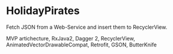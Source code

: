 # HolidayPirates
Fetch JSON from a Web-Service and insert them to RecyclerView.

MVP artichecture, RxJava2, Dagger 2, RecyclerView, AnimatedVectorDrawableCompat, Retrofit, GSON, ButterKnife
